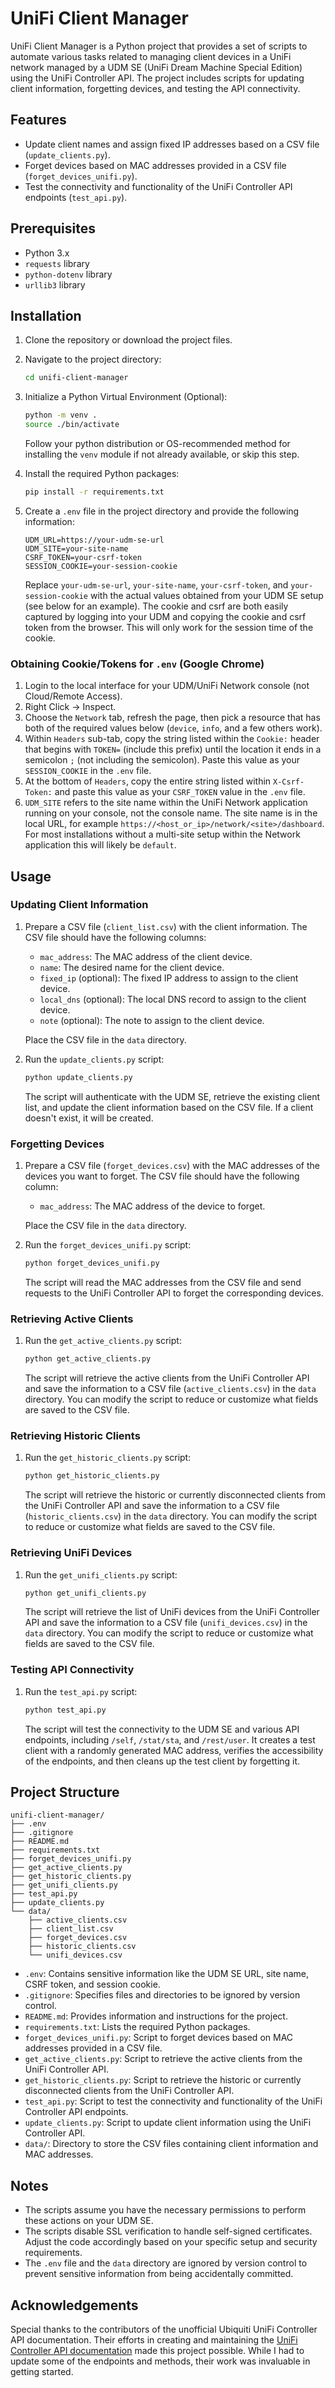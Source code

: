 # UniFi Client Manager

UniFi Client Manager is a Python project that provides a set of scripts to automate various tasks related to managing client devices in a UniFi network managed by a UDM SE (UniFi Dream Machine Special Edition) using the UniFi Controller API. The project includes scripts for updating client information, forgetting devices, and testing the API connectivity.

## Features

- Update client names and assign fixed IP addresses based on a CSV file (`update_clients.py`).
- Forget devices based on MAC addresses provided in a CSV file (`forget_devices_unifi.py`).
- Test the connectivity and functionality of the UniFi Controller API endpoints (`test_api.py`).

## Prerequisites

- Python 3.x
- `requests` library
- `python-dotenv` library
- `urllib3` library

## Installation

1. Clone the repository or download the project files.

2. Navigate to the project directory:

    ```bash
    cd unifi-client-manager
    ```
3. Initialize a Python Virtual Environment (Optional):
    ```bash
    python -m venv .
    source ./bin/activate
    ```

    Follow your python distribution or OS-recommended method for installing the `venv` module if not already available, or skip this step.

4. Install the required Python packages:

    ```bash
    pip install -r requirements.txt
    ```

5. Create a `.env` file in the project directory and provide the following information:

    ```env
    UDM_URL=https://your-udm-se-url
    UDM_SITE=your-site-name
    CSRF_TOKEN=your-csrf-token
    SESSION_COOKIE=your-session-cookie
    ```

    Replace `your-udm-se-url`, `your-site-name`, `your-csrf-token`, and `your-session-cookie` with the actual values obtained from your UDM SE setup (see below for an example). The cookie and csrf are both easily captured by logging into your UDM and copying the cookie and csrf token from the browser. This will only work for the session time of the cookie.

### Obtaining Cookie/Tokens for `.env` (Google Chrome)
1. Login to the local interface for your UDM/UniFi Network console (not Cloud/Remote Access). 
2. Right Click -> Inspect. 
3. Choose the `Network` tab, refresh the page, then pick a resource that has both of the required values below (`device`, `info`, and a few others work).
4. Within `Headers` sub-tab, copy the string listed within the `Cookie:` header that begins with `TOKEN=` (include this prefix) until the location it ends in a semicolon `;` (not including the semicolon). Paste this value as your `SESSION_COOKIE` in the `.env` file.
5. At the bottom of `Headers`, copy the entire string listed within `X-Csrf-Token:` and paste this value as your `CSRF_TOKEN` value in the `.env` file.
6. `UDM_SITE` refers to the site name within the UniFi Network application running on your console, not the console name. The site name is in the local URL, for example `https://<host_or_ip>/network/<site>/dashboard`. For most installations without a multi-site setup within the Network application this will likely be `default`.

## Usage

### Updating Client Information

1. Prepare a CSV file (`client_list.csv`) with the client information. The CSV file should have the following columns:
    - `mac_address`: The MAC address of the client device.
    - `name`: The desired name for the client device.
    - `fixed_ip` (optional): The fixed IP address to assign to the client device.
    - `local_dns` (optional): The local DNS record to assign to the client device.
    - `note` (optional): The note to assign to the client device.

    Place the CSV file in the `data` directory.

2. Run the `update_clients.py` script:

    ```bash
    python update_clients.py
    ```

    The script will authenticate with the UDM SE, retrieve the existing client list, and update the client information based on the CSV file. If a client doesn't exist, it will be created.

### Forgetting Devices

1. Prepare a CSV file (`forget_devices.csv`) with the MAC addresses of the devices you want to forget. The CSV file should have the following column:
    - `mac_address`: The MAC address of the device to forget.

    Place the CSV file in the `data` directory.

2. Run the `forget_devices_unifi.py` script:

    ```bash
    python forget_devices_unifi.py
    ```

    The script will read the MAC addresses from the CSV file and send requests to the UniFi Controller API to forget the corresponding devices.

### Retrieving Active Clients

1. Run the `get_active_clients.py` script:

    ```bash
    python get_active_clients.py
    ```

    The script will retrieve the active clients from the UniFi Controller API and save the information to a CSV file (`active_clients.csv`) in the `data` directory. You can modify the script to reduce or customize what fields are saved to the CSV file.

### Retrieving Historic Clients

1. Run the `get_historic_clients.py` script:

    ```bash
    python get_historic_clients.py
    ```

    The script will retrieve the historic or currently disconnected clients from the UniFi Controller API and save the information to a CSV file (`historic_clients.csv`) in the `data` directory. You can modify the script to reduce or customize what fields are saved to the CSV file.

### Retrieving UniFi Devices

1. Run the `get_unifi_clients.py` script:

    ```bash
    python get_unifi_clients.py
    ```

    The script will retrieve the list of UniFi devices from the UniFi Controller API and save the information to a CSV file (`unifi_devices.csv`) in the `data` directory. You can modify the script to reduce or customize what fields are saved to the CSV file.

### Testing API Connectivity

1. Run the `test_api.py` script:

    ```bash
    python test_api.py
    ```

    The script will test the connectivity to the UDM SE and various API endpoints, including `/self`, `/stat/sta`, and `/rest/user`. It creates a test client with a randomly generated MAC address, verifies the accessibility of the endpoints, and then cleans up the test client by forgetting it.

## Project Structure

```text
unifi-client-manager/
├── .env
├── .gitignore
├── README.md
├── requirements.txt
├── forget_devices_unifi.py
├── get_active_clients.py
├── get_historic_clients.py
├── get_unifi_clients.py
├── test_api.py
├── update_clients.py
└── data/
    ├── active_clients.csv
    ├── client_list.csv
    ├── forget_devices.csv
    ├── historic_clients.csv
    └── unifi_devices.csv
```

- `.env`: Contains sensitive information like the UDM SE URL, site name, CSRF token, and session cookie.
- `.gitignore`: Specifies files and directories to be ignored by version control.
- `README.md`: Provides information and instructions for the project.
- `requirements.txt`: Lists the required Python packages.
- `forget_devices_unifi.py`: Script to forget devices based on MAC addresses provided in a CSV file.
- `get_active_clients.py`: Script to retrieve the active clients from the UniFi Controller API.
- `get_historic_clients.py`: Script to retrieve the historic or currently disconnected clients from the UniFi Controller API.
- `test_api.py`: Script to test the connectivity and functionality of the UniFi Controller API endpoints.
- `update_clients.py`: Script to update client information using the UniFi Controller API.
- `data/`: Directory to store the CSV files containing client information and MAC addresses.

## Notes

- The scripts assume you have the necessary permissions to perform these actions on your UDM SE.
- The scripts disable SSL verification to handle self-signed certificates. Adjust the code accordingly based on your specific setup and security requirements.
- The `.env` file and the `data` directory are ignored by version control to prevent sensitive information from being accidentally committed.

## Acknowledgements

Special thanks to the contributors of the unofficial Ubiquiti UniFi Controller API documentation. Their efforts in creating and maintaining the [UniFi Controller API documentation](https://ubntwiki.com/products/software/unifi-controller/api) made this project possible. While I had to update some of the endpoints and methods, their work was invaluable in getting started.
